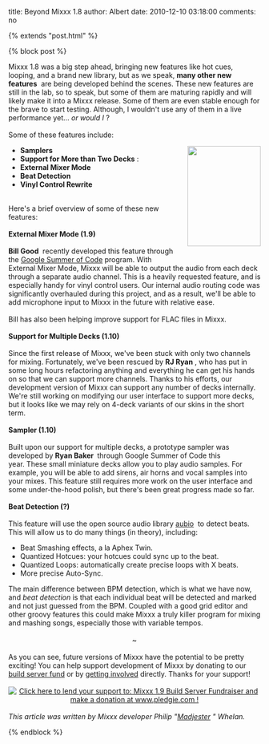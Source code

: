 title: Beyond Mixxx 1.8
author: Albert
date: 2010-12-10 03:18:00
comments: no

{% extends "post.html" %}

{% block post %}

<div><div style="margin-bottom: 0px; margin-left: 0px; margin-right: 0px; margin-top: 0px;">Mixxx 1.8 was a big step ahead, bringing new features like hot cues, looping, and a brand new library, but as we speak,&nbsp;<b>many other new features</b>
&nbsp;are being developed behind the scenes. These new features are still in the lab, so to speak, but some of them are maturing rapidly and will likely make it into a Mixxx release. Some of them are even stable enough for the brave to start testing. Although, I wouldn't use any of them in a live performance yet...&nbsp;<i>or would I</i>
?</div>
<div style="margin-bottom: 0px; margin-left: 0px; margin-right: 0px; margin-top: 0px;"><br />
</div>
<div style="margin-bottom: 0px; margin-left: 0px; margin-right: 0px; margin-top: 0px;">Some of these features include:</div>
<ul><a href="{% static '/static/images/news/Chemical-Flasks.png' %}" style="clear: right; float: right; margin-bottom: 1em; margin-left: 1em;"><img alt="" border="0" height="200" id="BLOGGER_PHOTO_ID_5506702927110900130" src="{% static '/static/images/news/Chemical-Flasks.png' %}" style="display: block; margin-bottom: 10px; margin-left: auto; margin-right: auto; margin-top: 0px; text-align: center;" width="146" />
</a>
<li><b>Samplers</b>
</li>
<li><b>Support for More than Two Decks</b>
:</li>
<li><b>External Mixer Mode</b>
</li>
<li><b>Beat Detection</b>
</li>
<li><b>Vinyl Control Rewrite</b>
</li>
</ul>
<br />
Here's a brief overview of some of these new features:<br />
<div><div style="margin-bottom: 0px; margin-left: 0px; margin-right: 0px; margin-top: 0px;"><br />
</div>
<div style="margin-bottom: 0px; margin-left: 0px; margin-right: 0px; margin-top: 0px;"><div><div style="margin-bottom: 0px; margin-left: 0px; margin-right: 0px; margin-top: 0px;"><b>External Mixer Mode (1.9)</b>
</div>
</div>
<div><div style="margin-bottom: 0px; margin-left: 0px; margin-right: 0px; margin-top: 0px;"><b><br />
</b>
</div>
</div>
<div><div style="margin-bottom: 0px; margin-left: 0px; margin-right: 0px; margin-top: 0px;"><b>Bill Good</b>
&nbsp;recently developed this feature through the <a href="http://code.google.com/soc/">Google Summer of Code</a>
 program.&nbsp;With External Mixer Mode, Mixxx will be able to output the audio from each deck through a separate audio channel. This is a heavily requested feature, and is especially handy for vinyl control users. Our internal audio routing code was significantly overhauled during this project, and as a result, we'll be able to add microphone input to Mixxx&nbsp;in the future&nbsp;with relative ease.</div>
<div><div style="margin-bottom: 0px; margin-left: 0px; margin-right: 0px; margin-top: 0px;"><br />
</div>
</div>
<div><div style="margin-bottom: 0px; margin-left: 0px; margin-right: 0px; margin-top: 0px;">Bill has also been helping improve support for FLAC files in Mixxx.</div>
</div>
<div style="margin-bottom: 0px; margin-left: 0px; margin-right: 0px; margin-top: 0px;"><div><div style="margin-bottom: 0px; margin-left: 0px; margin-right: 0px; margin-top: 0px;"><div style="margin-bottom: 0px; margin-left: 0px; margin-right: 0px; margin-top: 0px;"><b><br class="Apple-interchange-newline" />
Support for Multiple Decks (1.10)</b>
</div>
</div>
</div>
<div><div style="margin-bottom: 0px; margin-left: 0px; margin-right: 0px; margin-top: 0px;"><div style="margin-bottom: 0px; margin-left: 0px; margin-right: 0px; margin-top: 0px;"><b><br />
</b>
</div>
</div>
</div>
<div><div style="margin-bottom: 0px; margin-left: 0px; margin-right: 0px; margin-top: 0px;"><div style="margin-bottom: 0px; margin-left: 0px; margin-right: 0px; margin-top: 0px;">Since the first release of Mixxx, we've been stuck with only two channels for mixing. Fortunately, we've been rescued by <b>RJ Ryan</b>
, who has put in some long hours refactoring anything and everything he can get his hands on so that we can support more channels. Thanks to his efforts, our development version of Mixxx can support any number of decks internally. We're still working on modifying our user interface to support more decks, but it looks like we may rely on 4-deck variants of our skins in the short term.</div>
</div>
</div>
<div><div style="margin-bottom: 0px; margin-left: 0px; margin-right: 0px; margin-top: 0px;"></div>
</div>
<br />
</div>
</div>
<div><div style="margin-bottom: 0px; margin-left: 0px; margin-right: 0px; margin-top: 0px;"><b>Sampler (1.10)</b>
</div>
</div>
<div><div style="margin-bottom: 0px; margin-left: 0px; margin-right: 0px; margin-top: 0px;"><b><br />
</b>
</div>
</div>
<div><div style="margin-bottom: 0px; margin-left: 0px; margin-right: 0px; margin-top: 0px;">Built upon our support for multiple decks, a prototype sampler was developed by&nbsp;<b>Ryan Baker&nbsp;</b>
through Google Summer of Code this year.&nbsp;These small miniature decks allow you to play audio samples. For example, you will be able to add sirens, air horns and vocal samples into your mixes. This feature still requires more work on the user interface and some under-the-hood polish, but there's been great progress made so far.</div>
</div>
<div><div style="margin-bottom: 0px; margin-left: 0px; margin-right: 0px; margin-top: 0px;"><br />
</div>
</div>
<div><div style="margin-bottom: 0px; margin-left: 0px; margin-right: 0px; margin-top: 0px;"><b>Beat Detection (?)</b>
</div>
</div>
<div><div style="margin-bottom: 0px; margin-left: 0px; margin-right: 0px; margin-top: 0px;"><b><br />
</b>
</div>
</div>
<div><div style="margin-bottom: 0px; margin-left: 0px; margin-right: 0px; margin-top: 0px;">This feature will use the open source audio library <a href="http://www.aubio.org/">aubio</a>
&nbsp;to detect beats. This will allow us to do many things (in theory), including:</div>
</div>
<div><ul><li>Beat Smashing effects, a la Aphex Twin.</li>
<li>Quantized Hotcues: your hotcues could sync up to the beat.</li>
<li>Quantized Loops: automatically create precise loops with X beats.</li>
<li>More precise Auto-Sync.</li>
</ul>
<div><div style="margin-bottom: 0px; margin-left: 0px; margin-right: 0px; margin-top: 0px;">The main difference between BPM detection, which is what we have now, and <i>beat detection</i>
 is that each individual beat will be detected and marked and not just guessed from the BPM. Coupled with a good grid editor and other groovy features this could make Mixxx a truly killer program for mixing and mashing songs, especially those with variable tempos.</div>
</div>
</div>
<div><div style="margin-bottom: 0px; margin-left: 0px; margin-right: 0px; margin-top: 0px;"><br />
<div style="text-align: center;">~</div>
<br />
</div>
</div>
<div><div style="margin-bottom: 0px; margin-left: 0px; margin-right: 0px; margin-top: 0px;">As you can see, future versions of Mixxx have the potential to be pretty exciting! You can help support development of Mixxx by donating to our <a href="http://www.pledgie.com/campaigns/13624">build server fund</a>
 or by <a href="https://mixxx.org/forums/viewtopic.php?f=1&amp;t=1773">getting involved</a>
 directly. Thanks for your support!</div>
</div>
</div>
<div><br />
</div>
</div>
</div>
<div style="text-align: center;"><a href="http://www.pledgie.com/campaigns/13624"><img alt="Click here to lend your support to: Mixxx 1.9 Build Server Fundraiser and make a donation at www.pledgie.com !" border="0" src="https://www.pledgie.com/campaigns/13624.png?skin_name=chrome" />
</a>
<br />
<br />
<div style="text-align: left;"><i>This article was written by Mixxx developer Philip "<a href="http://www.soundcloud.com/madjester">Madjester</a>
" Whelan.</i>
</div>
</div>


{% endblock %}
